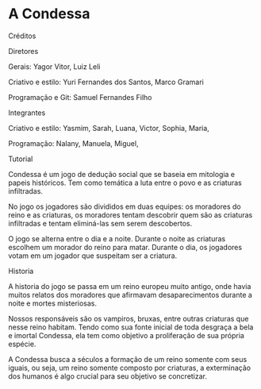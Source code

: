 # A Condessa

Créditos

Diretores

Gerais:
Yagor Vitor,
Luiz Leli

Criativo e estilo:
Yuri Fernandes dos Santos,
Marco Gramari

Programação e Git:
Samuel Fernandes Filho

Integrantes

Criativo e estilo:
Yasmim,
Sarah,
Luana,
Victor,
Sophia,
Maria,

Programação:
Nalany,
Manuela,
Miguel,


Tutorial

Condessa é um jogo de dedução social que se baseia
em mitologia e papeis históricos. Tem como temática
a luta entre o povo e as criaturas infiltradas.

No jogo os jogadores são divididos em duas equipes:
os moradores do reino e as criaturas, os moradores
tentam descobrir quem são as criaturas infiltradas e
tentam eliminá-las sem serem descobertos.

O jogo se alterna entre o dia e a noite. Durante o
noite as criaturas escolhem um morador do reino
para matar. Durante o dia, os jogadores votam em
um jogador que suspeitam ser a criatura.


Historia

A historia do jogo se passa em um reino europeu
muito antigo, onde havia muitos relatos dos
moradores que afirmavam desaparecimentos
durante a noite e mortes misteriosas.

Nossos responsáveis são os vampiros, bruxas, entre
outras criaturas que nesse reino habitam. Tendo
como sua fonte inicial de toda desgraça a bela e
imortal Condessa, ela tem como objetivo a
proliferação de sua própria espécie.

A Condessa busca a séculos a formação de um reino
somente com seus iguais, ou seja, um reino somente
composto por criaturas, a exterminação dos
humanos é algo crucial para seu objetivo se
concretizar.




